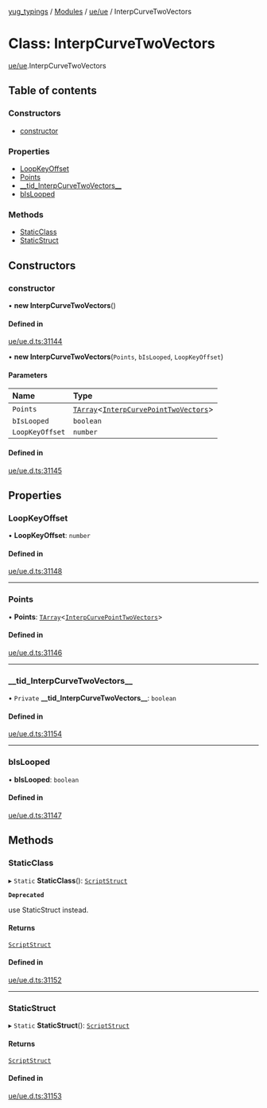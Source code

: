 [yug_typings](../README.md) / [Modules](../modules.md) / [ue/ue](../modules/ue_ue.md) / InterpCurveTwoVectors

# Class: InterpCurveTwoVectors

[ue/ue](../modules/ue_ue.md).InterpCurveTwoVectors

## Table of contents

### Constructors

- [constructor](ue_ue.InterpCurveTwoVectors.md#constructor)

### Properties

- [LoopKeyOffset](ue_ue.InterpCurveTwoVectors.md#loopkeyoffset)
- [Points](ue_ue.InterpCurveTwoVectors.md#points)
- [\_\_tid\_InterpCurveTwoVectors\_\_](ue_ue.InterpCurveTwoVectors.md#__tid_interpcurvetwovectors__)
- [bIsLooped](ue_ue.InterpCurveTwoVectors.md#bislooped)

### Methods

- [StaticClass](ue_ue.InterpCurveTwoVectors.md#staticclass)
- [StaticStruct](ue_ue.InterpCurveTwoVectors.md#staticstruct)

## Constructors

### constructor

• **new InterpCurveTwoVectors**()

#### Defined in

[ue/ue.d.ts:31144](https://github.com/YugMetaverse/yug_typings/blob/25cad34/ue/ue.d.ts#L31144)

• **new InterpCurveTwoVectors**(`Points`, `bIsLooped`, `LoopKeyOffset`)

#### Parameters

| Name | Type |
| :------ | :------ |
| `Points` | [`TArray`](../interfaces/ue_puerts.TArray.md)<[`InterpCurvePointTwoVectors`](ue_ue.InterpCurvePointTwoVectors.md)\> |
| `bIsLooped` | `boolean` |
| `LoopKeyOffset` | `number` |

#### Defined in

[ue/ue.d.ts:31145](https://github.com/YugMetaverse/yug_typings/blob/25cad34/ue/ue.d.ts#L31145)

## Properties

### LoopKeyOffset

• **LoopKeyOffset**: `number`

#### Defined in

[ue/ue.d.ts:31148](https://github.com/YugMetaverse/yug_typings/blob/25cad34/ue/ue.d.ts#L31148)

___

### Points

• **Points**: [`TArray`](../interfaces/ue_puerts.TArray.md)<[`InterpCurvePointTwoVectors`](ue_ue.InterpCurvePointTwoVectors.md)\>

#### Defined in

[ue/ue.d.ts:31146](https://github.com/YugMetaverse/yug_typings/blob/25cad34/ue/ue.d.ts#L31146)

___

### \_\_tid\_InterpCurveTwoVectors\_\_

• `Private` **\_\_tid\_InterpCurveTwoVectors\_\_**: `boolean`

#### Defined in

[ue/ue.d.ts:31154](https://github.com/YugMetaverse/yug_typings/blob/25cad34/ue/ue.d.ts#L31154)

___

### bIsLooped

• **bIsLooped**: `boolean`

#### Defined in

[ue/ue.d.ts:31147](https://github.com/YugMetaverse/yug_typings/blob/25cad34/ue/ue.d.ts#L31147)

## Methods

### StaticClass

▸ `Static` **StaticClass**(): [`ScriptStruct`](ue_ue.ScriptStruct.md)

**`Deprecated`**

use StaticStruct instead.

#### Returns

[`ScriptStruct`](ue_ue.ScriptStruct.md)

#### Defined in

[ue/ue.d.ts:31152](https://github.com/YugMetaverse/yug_typings/blob/25cad34/ue/ue.d.ts#L31152)

___

### StaticStruct

▸ `Static` **StaticStruct**(): [`ScriptStruct`](ue_ue.ScriptStruct.md)

#### Returns

[`ScriptStruct`](ue_ue.ScriptStruct.md)

#### Defined in

[ue/ue.d.ts:31153](https://github.com/YugMetaverse/yug_typings/blob/25cad34/ue/ue.d.ts#L31153)
